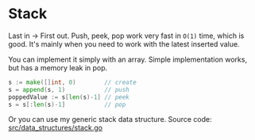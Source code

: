 # Stack

Last in → First out. Push, peek, pop work very fast in `O(1)` time, which is good.
It's mainly when you need to work with the latest inserted value.

You can implement it simply with an array. Simple implementation works, but has a memory leak in pop.
```go
s := make([]int, 0)        // create
s = append(s, 1)           // push
poppedValue := s[len(s)-1] // peek
s = s[:len(s)-1]           // pop
```

Or you can use my generic stack data structure. Source code: [src/data_structures/stack.go](../../src/data_structures/stack.go)
